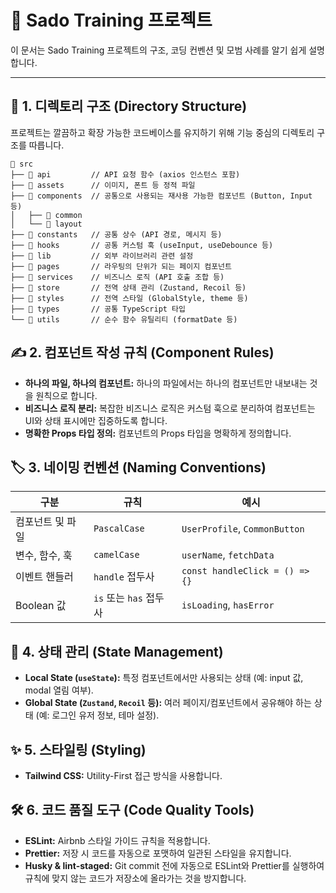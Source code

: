 # 🚀 Sado Training 프로젝트

이 문서는 Sado Training 프로젝트의 구조, 코딩 컨벤션 및 모범 사례를 알기 쉽게 설명합니다.

---

## 📂 1. 디렉토리 구조 (Directory Structure)

프로젝트는 깔끔하고 확장 가능한 코드베이스를 유지하기 위해 기능 중심의 디렉토리 구조를 따릅니다.

```
📁 src
├── 📁 api         // API 요청 함수 (axios 인스턴스 포함)
├── 📁 assets      // 이미지, 폰트 등 정적 파일
├── 📁 components  // 공통으로 사용되는 재사용 가능한 컴포넌트 (Button, Input 등)
│   ├── 📁 common
│   └── 📁 layout
├── 📁 constants   // 공통 상수 (API 경로, 메시지 등)
├── 📁 hooks       // 공통 커스텀 훅 (useInput, useDebounce 등)
├── 📁 lib         // 외부 라이브러리 관련 설정
├── 📁 pages       // 라우팅의 단위가 되는 페이지 컴포넌트
├── 📁 services    // 비즈니스 로직 (API 호출 조합 등)
├── 📁 store       // 전역 상태 관리 (Zustand, Recoil 등)
├── 📁 styles      // 전역 스타일 (GlobalStyle, theme 등)
├── 📁 types       // 공통 TypeScript 타입
└── 📁 utils       // 순수 함수 유틸리티 (formatDate 등)
```

## ✍️ 2. 컴포넌트 작성 규칙 (Component Rules)

- **하나의 파일, 하나의 컴포넌트:** 하나의 파일에서는 하나의 컴포넌트만 내보내는 것을 원칙으로 합니다.
- **비즈니스 로직 분리:** 복잡한 비즈니스 로직은 커스텀 훅으로 분리하여 컴포넌트는 UI와 상태 표시에만 집중하도록 합니다.
- **명확한 Props 타입 정의:** 컴포넌트의 Props 타입을 명확하게 정의합니다.

## 🏷️ 3. 네이밍 컨벤션 (Naming Conventions)

| 구분             | 규칙                   | 예시                           |
| ---------------- | ---------------------- | ------------------------------ |
| 컴포넌트 및 파일 | `PascalCase`           | `UserProfile`, `CommonButton`  |
| 변수, 함수, 훅   | `camelCase`            | `userName`, `fetchData`        |
| 이벤트 핸들러    | `handle` 접두사        | `const handleClick = () => {}` |
| Boolean 값       | `is` 또는 `has` 접두사 | `isLoading`, `hasError`        |

## 🧠 4. 상태 관리 (State Management)

- **Local State (`useState`):** 특정 컴포넌트에서만 사용되는 상태 (예: input 값, modal 열림 여부).
- **Global State (`Zustand`, `Recoil` 등):** 여러 페이지/컴포넌트에서 공유해야 하는 상태 (예: 로그인 유저 정보, 테마 설정).

## ✨ 5. 스타일링 (Styling)

- **Tailwind CSS:** Utility-First 접근 방식을 사용합니다.

## 🛠️ 6. 코드 품질 도구 (Code Quality Tools)

- **ESLint:** Airbnb 스타일 가이드 규칙을 적용합니다.
- **Prettier:** 저장 시 코드를 자동으로 포맷하여 일관된 스타일을 유지합니다.
- **Husky & lint-staged:** Git commit 전에 자동으로 ESLint와 Prettier를 실행하여 규칙에 맞지 않는 코드가 저장소에 올라가는 것을 방지합니다.
